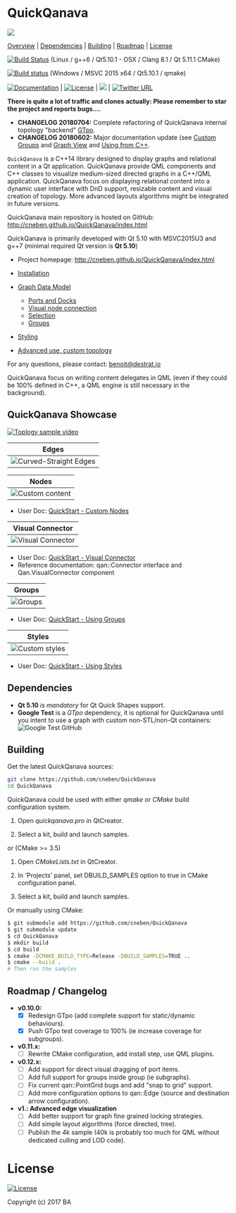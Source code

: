 QuickQanava 
============================

![](https://github.com/cneben/QuickQanava/blob/master/doc/web/docs/images/home.png)

[Overview](#QuickQanava) |
[Dependencies](#Dependencies) |
[Building](#building) |
[Roadmap](#Roadmap) |
[License](#license)

[![Build Status](https://travis-ci.org/cneben/QuickQanava.svg?branch=master)](https://travis-ci.org/cneben/QuickQanava)  (Linux / g++6 / Qt5.10.1 - OSX / Clang 8.1 / Qt 5.11.1 CMake)

[![Build status](https://ci.appveyor.com/api/projects/status/ghpiaqqew63er8ea?svg=true)](https://ci.appveyor.com/project/cneben/quickqanava) (Windows / MSVC 2015 x64 / Qt5.10.1 / qmake)

[![Documentation](https://img.shields.io/badge/docs-doxygen-blue.svg)](http://cneben.github.io/QuickQanava/) |
[![License](https://img.shields.io/badge/License-BSD%203--Clause-blue.svg)](https://opensource.org/licenses/BSD-3-Clause) |
![](https://img.shields.io/badge/version-0.10.0-blue.svg) |
[![Twitter URL](https://img.shields.io/twitter/url/https/twitter.com/fold_left.svg?style=social&label=Follow%20%40QuickQanava)](https://twitter.com/QuickQanava)

**There is quite a lot of traffic and clones actually: Please remember to star the project and reports bugs....**

+ **CHANGELOG 20180704:** Complete refactoring of QuickQanava internal topology "backend" [GTpo](https://github.com/cneben/QuickQanava/tree/master/GTpo).
+ **CHANGELOG 20180602:** Major documentation update (see [Custom Groups](http://cneben.github.io/QuickQanava/nodes/index.html#custom-groups) and [Graph View](http://cneben.github.io/QuickQanava/graph/index.html#graph-view) and [Using from C++](http://cneben.github.io/QuickQanava/advanced/index.html#using-from-c).

`QuickQanava` is a C++14 library designed to display graphs and relational content in a Qt application. QuickQanava provide QML components and C++ classes to visualize medium-sized directed graphs in a C++/QML application. QuickQanava focus on displaying relational content into a dynamic user interface with DnD support, resizable content and visual creation of topology. More advanced layouts algorithms might be integrated in future versions.

QuickQanava main repository is hosted on GitHub: http://cneben.github.io/QuickQanava/index.html

QuickQanava is primarily developed with Qt 5.10 with MSVC2015U3 and g++7 (minimal required Qt version is **Qt 5.10**)

+ Project homepage: http://cneben.github.io/QuickQanava/index.html

+ [Installation](http://cneben.github.io/QuickQanava/installation/index.html)
+ [Graph Data Model](http://cneben.github.io/QuickQanava/graph/index.html)
  + [Ports and Docks](http://cneben.github.io/QuickQanava/nodes/index.html#docks-and-ports)
  + [Visual node connection](http://cneben.github.io/QuickQanava/edges/index.html#visual-creation-of-edges)
  + [Selection](http://cneben.github.io/QuickQanava/nodes/index.html#selection)
  + [Groups](http://cneben.github.io/QuickQanava/nodes/index.html#grouping-nodes)
+ [Styling](http://cneben.github.io/QuickQanava/styles/index.html#node-style)
+ [Advanced use, custom topology](http://cneben.github.io/QuickQanava/advanced/index.html)


For any questions, please contact: benoit@destrat.io

QuickQanava focus on writing content delegates in QML (even if they could be 100% defined in C++, a QML engine is still necessary in the background).

## QuickQanava Showcase

[![Toplogy sample video](https://img.youtube.com/vi/bUTO_PeegP4/0.jpg)](https://www.youtube.com/watch?v=bUTO_PeegP4)

| Edges       | 
| :---:       |
| ![Curved-Straight Edges](https://github.com/cneben/QuickQanava/blob/master/doc/web/docs/images/edges-curved-straight.gif) |

| Nodes       | 
| :---:       |
| ![Custom content](https://github.com/cneben/QuickQanava/blob/master/doc/web/docs/images/sample-nodes.gif) |

  - User Doc:  [QuickStart - Custom Nodes](http://cneben.github.io/QuickQanava/topology/index.html#displaying-custom-nodes)

| Visual Connector       |   
| :---:                  | 
![Visual Connector](https://github.com/cneben/QuickQanava/blob/master/doc/web/docs/images/sample-dataflow-short.gif) |

  - User Doc:  [QuickStart - Visual Connector](http://cneben.github.io/QuickQanava/topology/index.html#visual-connection-of-nodes)
  - Reference documentation: qan::Connector interface and Qan.VisualConnector component

| Groups       | 
| :---:        | 
| ![Groups](https://github.com/cneben/QuickQanava/blob/master/doc/web/docs/nodes/sample-groups.gif) |

  - User Doc:  [QuickStart - Using Groups](http://cneben.github.io/QuickQanava/topology/index.html#using-groups)

| Styles       |
| :---:        | 
| ![Custom styles](https://github.com/cneben/QuickQanava/blob/master/doc/web/docs/images/sample-styles.gif) |

  - User Doc:  [QuickStart - Using Styles](http://cneben.github.io/QuickQanava/styles/index.html)

## Dependencies

- **Qt 5.10** _is mandatory_ for Qt Quick Shapes support.
- **Google Test** is a *GTpo* dependency, it is optional for QuickQanava until you intent to use a graph with custom non-STL/non-Qt containers: ![Google Test GitHub](https://github.com/google/googletest)

## Building

Get the latest QuickQanava sources:

```sh
git clone https://github.com/cneben/QuickQanava
cd QuickQanava
```

QuickQanava could be used with either _qmake_ or _CMake_ build configuration system.

1. Open _quickqanava.pro_ in QtCreator.

2. Select a kit, build and launch samples.

or (CMake >= 3.5)

1. Open _CMakeLists.txt_ in QtCreator.

2. In 'Projects' panel, set DBUILD_SAMPLES option to true in CMake configuration panel.

3. Select a kit, build and launch samples.

Or manually using CMake:

```sh
$ git submodule add https://github.com/cneben/QuickQanava
$ git submodule update
$ cd QuickQanava
$ mkdir build
$ cd build
$ cmake -DCMAKE_BUILD_TYPE=Release -DBUILD_SAMPLES=TRUE ..
$ cmake --build .
# Then run the samples
```

## Roadmap / Changelog

  - **v0.10.0:**	 
    - [X] Redesign GTpo (add complete support for static/dynamic behaviours).
    - [X] Push GTpo test coverage to 100% (ie increase coverage for subgroups).
  - **v0.11.x:**
    - [ ] Rewrite CMake configuration, add install step, use QML plugins.
  - **v0.12.x:**
    - [ ] Add support for direct visual dragging of port items.
    - [ ] Add full support for groups inside group (ie subgraphs).
    - [ ] Fix current qan::PointGrid bugs and add "snap to grid" support.
    - [ ] Add more configuration options to qan::Edge (source and destination arrow configuration).
  - **v1.: Advanced edge visualization**
    - [ ] Add better support for graph fine grained locking strategies.
    - [ ] Add simple layout algorithms (force directed, tree).
    - [ ] Publish the 4k sample (40k is probably too much for QML without dedicated culling and LOD code).

License
=======

[![License](https://img.shields.io/badge/License-BSD%203--Clause-blue.svg)](https://opensource.org/licenses/BSD-3-Clause)

Copyright (c) 2017 BA

